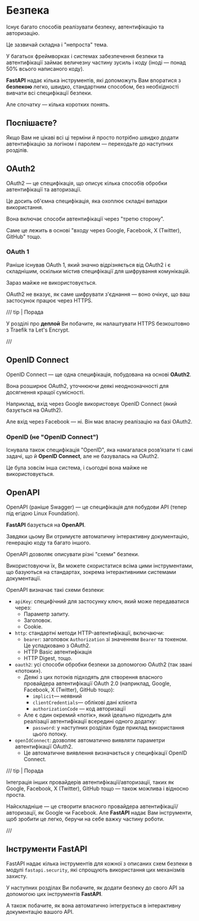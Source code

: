 # Безпека

Існує багато способів реалізувати безпеку, автентифікацію та авторизацію.

Це зазвичай складна і "непроста" тема.

У багатьох фреймворках і системах забезпечення безпеки та автентифікації займає величезну частину зусиль і коду (іноді — понад 50% всього написаного коду).

**FastAPI** надає кілька інструментів, які допоможуть Вам впоратися з **безпекою** легко, швидко, стандартним способом, без необхідності вивчати всі специфікації безпеки.

Але спочатку — кілька коротких понять.

## Поспішаєте?

Якщо Вам не цікаві всі ці терміни й просто потрібно *швидко* додати автентифікацію за логіном і паролем — переходьте до наступних розділів.

## OAuth2

OAuth2 — це специфікація, що описує кілька способів обробки автентифікації та авторизації.

Це досить об'ємна специфікація, яка охоплює складні випадки використання.

Вона включає способи автентифікації через "третю сторону".

Саме це лежить в основі "входу через Google, Facebook, X (Twitter), GitHub" тощо.

### OAuth 1

Раніше існував OAuth 1, який значно відрізняється від OAuth2 і є складнішим, оскільки містив специфікації для шифрування комунікацій.

Зараз майже не використовується.

OAuth2 не вказує, як саме шифрувати з'єднання — воно очікує, що ваш застосунок працює через HTTPS.

/// tip | Порада

У розділі про **деплой** Ви побачите, як налаштувати HTTPS безкоштовно з Traefik та Let's Encrypt.

///

## OpenID Connect

OpenID Connect — ще одна специфікація, побудована на основі **OAuth2**.

Вона розширює OAuth2, уточнюючи деякі неоднозначності для досягнення кращої сумісності.

Наприклад, вхід через Google використовує OpenID Connect (який базується на OAuth2).

Але вхід через Facebook — ні. Він має власну реалізацію на базі OAuth2.

### OpenID (не "OpenID Connect")

Існувала також специфікація "OpenID", яка намагалася розвʼязати ті самі задачі, що й **OpenID Connect**, але не базувалась на OAuth2.

Це була зовсім інша система, і сьогодні вона майже не використовується.

## OpenAPI

OpenAPI (раніше Swagger) — це специфікація для побудови API (тепер під егідою Linux Foundation).

**FastAPI** базується на **OpenAPI**.

Завдяки цьому Ви отримуєте автоматичну інтерактивну документацію, генерацію коду та багато іншого.

OpenAPI дозволяє описувати різні "схеми" безпеки.

Використовуючи їх, Ви можете скористатися всіма цими інструментами, що базуються на стандартах, зокрема інтерактивними системами документації.

OpenAPI визначає такі схеми безпеки:

* `apiKey`: специфічний для застосунку ключ, який може передаватися через:
    * Параметр запиту.
    * Заголовок.
    * Cookie.
* `http`: стандартні методи HTTP-автентифікації, включаючи:
    * `bearer`: заголовок `Authorization` зі значенням `Bearer` та токеном. Це успадковано з OAuth2.
    * HTTP Basic автентифікація
    * HTTP Digest, тощо.
* `oauth2`: усі способи обробки безпеки за допомогою OAuth2 (так звані «потоки»).
    * Деякі з цих потоків підходять для створення власного провайдера автентифікації OAuth 2.0 (наприклад, Google, Facebook, X (Twitter), GitHub тощо):
        * `implicit`— неявний
        * `clientCredentials`— облікові дані клієнта
        * `authorizationCode` — код авторизації
    * Але є один окремий «потік», який ідеально підходить для реалізації автентифікації всередині одного додатку:
        * `password`: у наступних розділах буде приклад використання цього потоку.
* `openIdConnect`: дозволяє автоматично виявляти параметри автентифікації OAuth2.
    * Це автоматичне виявлення визначається у специфікації OpenID Connect.


/// tip | Порада

Інтеграція інших провайдерів автентифікації/авторизації, таких як Google, Facebook, X (Twitter), GitHub тощо — також можлива і відносно проста.

Найскладніше — це створити власного провайдера автентифікації/авторизації, як Google чи Facebook. Але **FastAPI** надає Вам інструменти, щоб зробити це легко, беручи на себе важку частину роботи.

///

## Інструменти **FastAPI**

FastAPI надає кілька інструментів для кожної з описаних схем безпеки в модулі `fastapi.security`, які спрощують використання цих механізмів захисту.

У наступних розділах Ви побачите, як додати безпеку до свого API за допомогою цих інструментів **FastAPI**.

А також побачите, як вона автоматично інтегрується в інтерактивну документацію вашого API.
